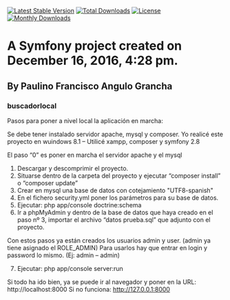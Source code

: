 [![Latest Stable Version](https://packagist.org/packages/paulino-francisco/buscadorlocal/version)](https://packagist.org/packages/paulino-francisco/buscadorlocal)
[![Total Downloads](https://poser.pugx.org/phpunit/phpunit/downloads)](https://packagist.org/packages/phpunit/phpunit)
[![License](https://poser.pugx.org/phpunit/phpunit/license)](https://packagist.org/packages/phpunit/phpunit)
[![Monthly Downloads](https://poser.pugx.org/phpunit/phpunit/d/monthly)](https://packagist.org/packages/phpunit/phpunit)


# A Symfony project created on December 16, 2016, 4:28 pm.
## By Paulino Francisco Angulo Grancha

### buscadorlocal


Pasos para poner a nivel local la aplicación en marcha:

Se debe tener instalado servidor apache, mysql y composer.
Yo realicé este proyecto en wuindows 8.1 – Utilicé xampp, composer y symfony 2.8

El paso “0” es poner en marcha el servidor apache y el mysql

1. Descargar y descomprimir el proyecto.
2. Situarse dentro de la carpeta del proyecto y ejecutar “composer install” o “composer update”
3. Crear en mysql una base de datos con cotejamiento "UTF8-spanish"
4. En el fichero security.yml poner los parámetros para su base de datos.
5. Ejecutar: php app/console doctrine:schema
6. Ir a phpMyAdmin y dentro de la base de datos que haya creado en el paso nº 3, importar el archivo “datos prueba.sql” que adjunto con el proyecto.

Con estos pasos ya están creados los usuarios admin y user. (admin ya tiene asignado el ROLE_ADMIN)
Para usarlos hay que entrar en login y password lo mismo. (Ej: admin – admin)

7. Ejecutar: php app/console server:run

Si todo ha ido bien, ya se puede ir al navegador y poner en la URL:
http://localhost:8000
Si no funciona:
http://127.0.0.1:8000

